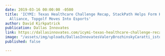 ```yaml
---
date: 2019-03-16 00:00:00 -0500
title: 'ICYMI: Texas Healthcare Challenge Recap, StackPath Helps Form Kinetic Edge
  Alliance, Topgolf Moves Into Esports'
author: David Kirkpatrick
publication: Dallas Innovates
link: https://dallasinnovates.com/icymi-texas-healthcare-challenge-recap-stackpath-helps-form-kinetic-edge-alliance-topgolf-moves-into-esports/
image: "/assets/img/uploads/DallasInnovatesValeryBrozhinskyCaratti_istockphoto.jpg"
published: false

---
```

